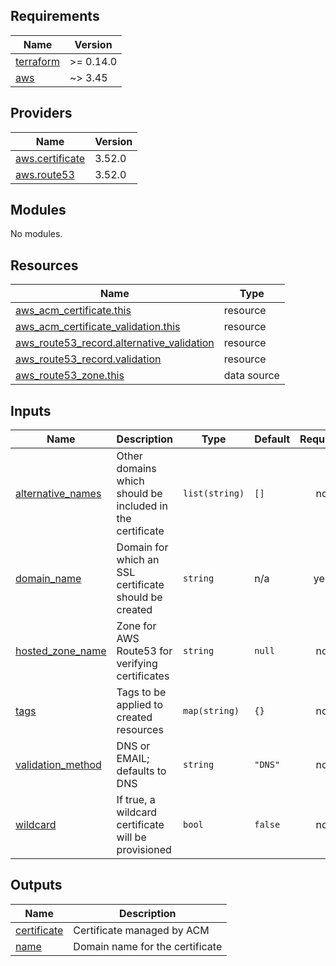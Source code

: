 <!-- BEGIN_TF_DOCS -->
## Requirements

| Name | Version |
|------|---------|
| <a name="requirement_terraform"></a> [terraform](#requirement\_terraform) | >= 0.14.0 |
| <a name="requirement_aws"></a> [aws](#requirement\_aws) | ~> 3.45 |

## Providers

| Name | Version |
|------|---------|
| <a name="provider_aws.certificate"></a> [aws.certificate](#provider\_aws.certificate) | 3.52.0 |
| <a name="provider_aws.route53"></a> [aws.route53](#provider\_aws.route53) | 3.52.0 |

## Modules

No modules.

## Resources

| Name | Type |
|------|------|
| [aws_acm_certificate.this](https://registry.terraform.io/providers/hashicorp/aws/latest/docs/resources/acm_certificate) | resource |
| [aws_acm_certificate_validation.this](https://registry.terraform.io/providers/hashicorp/aws/latest/docs/resources/acm_certificate_validation) | resource |
| [aws_route53_record.alternative_validation](https://registry.terraform.io/providers/hashicorp/aws/latest/docs/resources/route53_record) | resource |
| [aws_route53_record.validation](https://registry.terraform.io/providers/hashicorp/aws/latest/docs/resources/route53_record) | resource |
| [aws_route53_zone.this](https://registry.terraform.io/providers/hashicorp/aws/latest/docs/data-sources/route53_zone) | data source |

## Inputs

| Name | Description | Type | Default | Required |
|------|-------------|------|---------|:--------:|
| <a name="input_alternative_names"></a> [alternative\_names](#input\_alternative\_names) | Other domains which should be included in the certificate | `list(string)` | `[]` | no |
| <a name="input_domain_name"></a> [domain\_name](#input\_domain\_name) | Domain for which an SSL certificate should be created | `string` | n/a | yes |
| <a name="input_hosted_zone_name"></a> [hosted\_zone\_name](#input\_hosted\_zone\_name) | Zone for AWS Route53 for verifying certificates | `string` | `null` | no |
| <a name="input_tags"></a> [tags](#input\_tags) | Tags to be applied to created resources | `map(string)` | `{}` | no |
| <a name="input_validation_method"></a> [validation\_method](#input\_validation\_method) | DNS or EMAIL; defaults to DNS | `string` | `"DNS"` | no |
| <a name="input_wildcard"></a> [wildcard](#input\_wildcard) | If true, a wildcard certificate will be provisioned | `bool` | `false` | no |

## Outputs

| Name | Description |
|------|-------------|
| <a name="output_certificate"></a> [certificate](#output\_certificate) | Certificate managed by ACM |
| <a name="output_name"></a> [name](#output\_name) | Domain name for the certificate |
<!-- END_TF_DOCS -->
